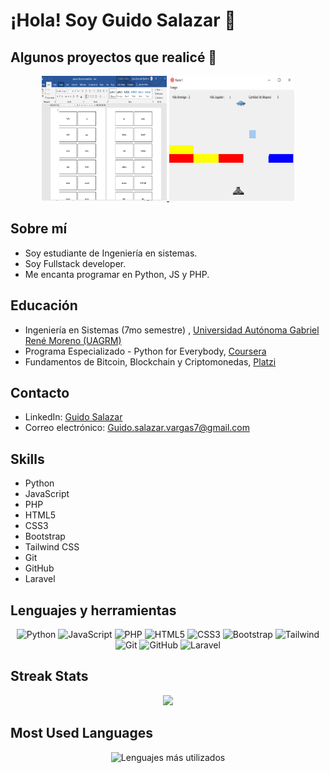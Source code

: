 # ¡Hola! Soy Guido Salazar 👋

## Algunos proyectos que realicé 👋

<div align="center">
  <a href="https://github.com/GuidoSV7/FlashCard-con-Word-y-Scraping-Web">
    <img src="https://github.com/GuidoSV7/GuidoSV7/blob/main/Proyecto%201.PNG" alt="Foto 1" title="FlashCard con Word y Scraping Web" width="200" height="200" />
    
  </a>
  <a href="https://github.com/GuidoSV7/PROYECTOSO1">
    <img src="https://github.com/GuidoSV7/GuidoSV7/blob/main/Proyecto%202.png" alt="Foto 2" title="Proyecto SO1" width="200" height="200" />
    
  </a>
</div>

## Sobre mí
- Soy estudiante de Ingeniería en sistemas.
- Soy Fullstack developer.
- Me encanta programar en Python, JS y PHP.

## Educación
- Ingeniería en Sistemas (7mo semestre) , [Universidad Autónoma Gabriel René Moreno (UAGRM)](https://www.uagrm.edu.bo/)
- Programa Especializado - Python for Everybody, [Coursera](https://www.coursera.org/account/accomplishments/specialization/certificate/KECKJNL7XLUB)
- Fundamentos de Bitcoin, Blockchain y Criptomonedas, [Platzi](https://platzi.com/p/guido-salazar-vargas/ruta/8297-fundamentos-blockchain/diploma/detalle/)

## Contacto
- LinkedIn: [Guido Salazar](https://www.linkedin.com/in/guidosalazar/)
- Correo electrónico: Guido.salazar.vargas7@gmail.com

## Skills

- Python
- JavaScript
- PHP
- HTML5
- CSS3
- Bootstrap
- Tailwind CSS
- Git
- GitHub
- Laravel

## Lenguajes y herramientas
<p align="center">
  <img src="https://img.icons8.com/color/80/000000/python.png" alt="Python" width="80" height="80"/>
  <img src="https://img.icons8.com/color/80/000000/javascript.png" alt="JavaScript" width="80" height="80"/>
  <img src="https://cdn-icons-png.flaticon.com/512/5968/5968332.png" alt="PHP" width="80" height="80"/>
  <img src="https://img.icons8.com/color/80/000000/html-5--v1.png" alt="HTML5" width="80" height="80"/>
  <img src="https://img.icons8.com/color/80/000000/css3.png" alt="CSS3" width="80" height="80"/>
  <img src="https://img.icons8.com/color/80/000000/bootstrap.png" alt="Bootstrap" width="80" height="80"/>
  <img src="https://cdn.icon-icons.com/icons2/2699/PNG/512/tailwindcss_logo_icon_167923.png" alt="Tailwind" width="80" height="80"/>
  <img src="https://img.icons8.com/color/80/000000/git.png" alt="Git" width="80" height="80"/>
  <img src="https://img.icons8.com/fluent/80/000000/github.png" alt="GitHub" width="80" height="80"/>
  <img src="https://img.icons8.com/fluency/80/000000/laravel.png" alt="Laravel" width="80" height="80"/>
</p>


## Streak Stats

<p align="center">
  <a href="https://github.com/DenverCoder1/github-readme-streak-stats">
    <img src="https://github-readme-streak-stats.herokuapp.com/?user=GuidoSV7&theme=dark&hide_border=true&fire=DD2727"/>
  </a>
</p>

## Most Used Languages

<p align="center">
  <img src="https://github-readme-stats.vercel.app/api/top-langs/?username=GuidoSV7&layout=compact" alt="Lenguajes más utilizados" />
</p>



